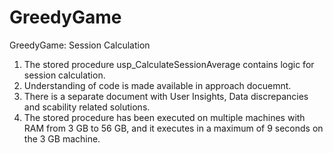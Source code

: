 # GreedyGame
GreedyGame: Session Calculation

1. The stored procedure usp_CalculateSessionAverage contains logic for session calculation.
2. Understanding of code is made available in approach docuemnt.
3. There is a separate document with User Insights, Data discrepancies and scability related solutions.
4. The stored procedure has been executed on multiple machines with RAM from 3 GB to 56 GB, and it executes in a maximum of 9 seconds on the 3 GB machine.
